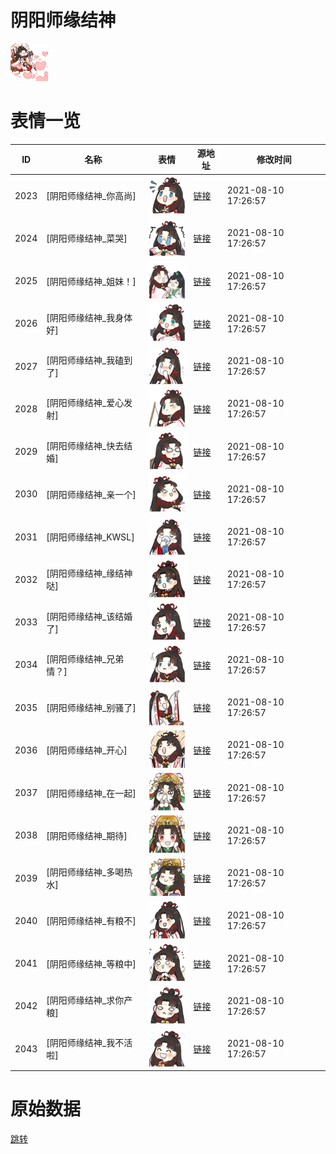 # 阴阳师缘结神

<img src="./cover.png" height="60" alt="cover" />

# 表情一览

|ID|名称|表情|源地址|修改时间|
|----|----|----|----|----|
|2023|[阴阳师缘结神_你高尚]|<img src="./pic/002023_%5B阴阳师缘结神_你高尚%5D.png" height="60" alt="你高尚"/>|[链接](http://i0.hdslb.com/bfs/emote/f88abffb5a8d570b1efc68cd5440d9515b8a45e6.png)|2021-08-10 17:26:57|
|2024|[阴阳师缘结神_菜哭]|<img src="./pic/002024_%5B阴阳师缘结神_菜哭%5D.png" height="60" alt="菜哭"/>|[链接](http://i0.hdslb.com/bfs/emote/5c9907d23378704942227aa5a2834ff35f2e425d.png)|2021-08-10 17:26:57|
|2025|[阴阳师缘结神_姐妹！]|<img src="./pic/002025_%5B阴阳师缘结神_姐妹！%5D.png" height="60" alt="姐妹！"/>|[链接](http://i0.hdslb.com/bfs/emote/972913308e0633454e382e6e1c01b810c24cd574.png)|2021-08-10 17:26:57|
|2026|[阴阳师缘结神_我身体好]|<img src="./pic/002026_%5B阴阳师缘结神_我身体好%5D.png" height="60" alt="我身体好"/>|[链接](http://i0.hdslb.com/bfs/emote/1852865c39b446a63ecb07da68a196dc4dd2c96e.png)|2021-08-10 17:26:57|
|2027|[阴阳师缘结神_我磕到了]|<img src="./pic/002027_%5B阴阳师缘结神_我磕到了%5D.png" height="60" alt="我磕到了"/>|[链接](http://i0.hdslb.com/bfs/emote/5f59b958267f9441d82956071586fa25c9ee5e7c.png)|2021-08-10 17:26:57|
|2028|[阴阳师缘结神_爱心发射]|<img src="./pic/002028_%5B阴阳师缘结神_爱心发射%5D.png" height="60" alt="爱心发射"/>|[链接](http://i0.hdslb.com/bfs/emote/25cdfac5b23e5cb007d1fa643b82751c9b07d31a.png)|2021-08-10 17:26:57|
|2029|[阴阳师缘结神_快去结婚]|<img src="./pic/002029_%5B阴阳师缘结神_快去结婚%5D.png" height="60" alt="快去结婚"/>|[链接](http://i0.hdslb.com/bfs/emote/90402b80a3fd1ab81c9d78a31354f00f0a0cb1ba.png)|2021-08-10 17:26:57|
|2030|[阴阳师缘结神_亲一个]|<img src="./pic/002030_%5B阴阳师缘结神_亲一个%5D.png" height="60" alt="亲一个"/>|[链接](http://i0.hdslb.com/bfs/emote/611591c16d0e621b21e035045c026e2039e52c29.png)|2021-08-10 17:26:57|
|2031|[阴阳师缘结神_KWSL]|<img src="./pic/002031_%5B阴阳师缘结神_KWSL%5D.png" height="60" alt="KWSL"/>|[链接](http://i0.hdslb.com/bfs/emote/8bddeede5426262701d09a9bdffd3cc7a89bee69.png)|2021-08-10 17:26:57|
|2032|[阴阳师缘结神_缘结神哒]|<img src="./pic/002032_%5B阴阳师缘结神_缘结神哒%5D.png" height="60" alt="缘结神哒"/>|[链接](http://i0.hdslb.com/bfs/emote/f7a03dfd13018213d210d4de8467e51f8b9d91e3.png)|2021-08-10 17:26:57|
|2033|[阴阳师缘结神_该结婚了]|<img src="./pic/002033_%5B阴阳师缘结神_该结婚了%5D.png" height="60" alt="该结婚了"/>|[链接](http://i0.hdslb.com/bfs/emote/c7b591beb0e613e0a9f95fc5becf42d7896a5869.png)|2021-08-10 17:26:57|
|2034|[阴阳师缘结神_兄弟情？]|<img src="./pic/002034_%5B阴阳师缘结神_兄弟情？%5D.png" height="60" alt="兄弟情？"/>|[链接](http://i0.hdslb.com/bfs/emote/2606e0614cd56d7d9c3a5c8e4ed6d96ef9eea888.png)|2021-08-10 17:26:57|
|2035|[阴阳师缘结神_别骚了]|<img src="./pic/002035_%5B阴阳师缘结神_别骚了%5D.png" height="60" alt="别骚了"/>|[链接](http://i0.hdslb.com/bfs/emote/fb58e9683265087ad8bdbe3e834f7813cf72f990.png)|2021-08-10 17:26:57|
|2036|[阴阳师缘结神_开心]|<img src="./pic/002036_%5B阴阳师缘结神_开心%5D.png" height="60" alt="开心"/>|[链接](http://i0.hdslb.com/bfs/emote/f1a2a63ef7a89eae87da511f5de5b04d0e9ae06c.png)|2021-08-10 17:26:57|
|2037|[阴阳师缘结神_在一起]|<img src="./pic/002037_%5B阴阳师缘结神_在一起%5D.png" height="60" alt="在一起"/>|[链接](http://i0.hdslb.com/bfs/emote/4ccc36204a64787b0fb67d47edcffaf3c45acc42.png)|2021-08-10 17:26:57|
|2038|[阴阳师缘结神_期待]|<img src="./pic/002038_%5B阴阳师缘结神_期待%5D.png" height="60" alt="期待"/>|[链接](http://i0.hdslb.com/bfs/emote/b80475b53b481f3d11ec05b07c55ad390f091b35.png)|2021-08-10 17:26:57|
|2039|[阴阳师缘结神_多喝热水]|<img src="./pic/002039_%5B阴阳师缘结神_多喝热水%5D.png" height="60" alt="多喝热水"/>|[链接](http://i0.hdslb.com/bfs/emote/b6f923ac40cf7faf24d3bc8ca6ebcdf6425a876f.png)|2021-08-10 17:26:57|
|2040|[阴阳师缘结神_有粮不]|<img src="./pic/002040_%5B阴阳师缘结神_有粮不%5D.png" height="60" alt="有粮不"/>|[链接](http://i0.hdslb.com/bfs/emote/6fdd3e5e15dc307c3c6990a621df860634527f47.png)|2021-08-10 17:26:57|
|2041|[阴阳师缘结神_等粮中]|<img src="./pic/002041_%5B阴阳师缘结神_等粮中%5D.png" height="60" alt="等粮中"/>|[链接](http://i0.hdslb.com/bfs/emote/0126cb6e58fa39fbd0f2e5242461ae0e101ea904.png)|2021-08-10 17:26:57|
|2042|[阴阳师缘结神_求你产粮]|<img src="./pic/002042_%5B阴阳师缘结神_求你产粮%5D.png" height="60" alt="求你产粮"/>|[链接](http://i0.hdslb.com/bfs/emote/95011ad80649de14a966c827db305579a8311b63.png)|2021-08-10 17:26:57|
|2043|[阴阳师缘结神_我不活啦]|<img src="./pic/002043_%5B阴阳师缘结神_我不活啦%5D.png" height="60" alt="我不活啦"/>|[链接](http://i0.hdslb.com/bfs/emote/48de67de9c96dc5340af62ccc76200e07ceaffda.png)|2021-08-10 17:26:57|

# 原始数据

[跳转](./raw.json)

